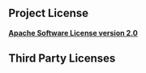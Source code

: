 <!-- Created by CodeLicenseManager -->
## Project License

__[Apache Software License version 2.0](https://github.com/tombensve/FileEditor/blob/master/docsApache-2.0.md)__

## Third Party Licenses

<!-- CLM -->
